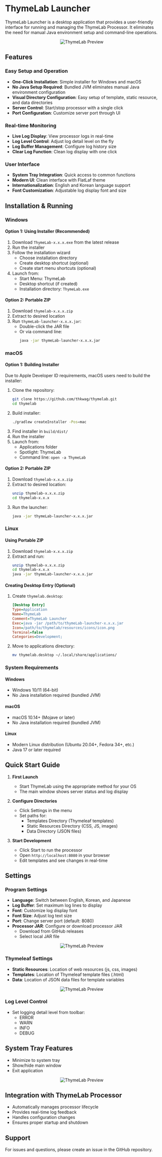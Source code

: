 # ThymeLab Launcher

ThymeLab Launcher is a desktop application that provides a user-friendly interface for running and managing the ThymeLab Processor. It eliminates the need for manual Java environment setup and command-line operations.

<p align="center">
   <img src="docs/images/thymelab-launcher.png" alt="ThymeLab Preview">
</p>

## Features

### Easy Setup and Operation
- **One-Click Installation**: Simple installer for Windows and macOS
- **No Java Setup Required**: Bundled JVM eliminates manual Java environment configuration
- **Visual Directory Configuration**: Easy setup of template, static resource, and data directories
- **Server Control**: Start/stop processor with a single click
- **Port Configuration**: Customize server port through UI

### Real-time Monitoring
- **Live Log Display**: View processor logs in real-time
- **Log Level Control**: Adjust log detail level on the fly
- **Log Buffer Management**: Configure log history size
- **Clear Log Function**: Clean log display with one click

### User Interface
- **System Tray Integration**: Quick access to common functions
- **Modern UI**: Clean interface with FlatLaf theme
- **Internationalization**: English and Korean language support
- **Font Customization**: Adjustable log display font and size

## Installation & Running

### Windows

#### Option 1: Using Installer (Recommended)
1. Download `ThymeLab-x.x.x.exe` from the latest release
2. Run the installer
3. Follow the installation wizard
   - Choose installation directory
   - Create desktop shortcut (optional)
   - Create start menu shortcuts (optional)
4. Launch from:
   - Start Menu: ThymeLab
   - Desktop shortcut (if created)
   - Installation directory: `ThymeLab.exe`

#### Option 2: Portable ZIP
1. Download `thymelab-x.x.x.zip`
2. Extract to desired location
3. Run `thymeLab-launcher-x.x.x.jar`:
   - Double-click the JAR file
   - Or via command line:
     ```bash
     java -jar thymeLab-launcher-x.x.x.jar
     ```

### macOS

#### Option 1: Building Installer
Due to Apple Developer ID requirements, macOS users need to build the installer:
1. Clone the repository:
   ```bash
   git clone https://github.com/thkwag/thymelab.git
   cd thymelab
   ```
2. Build installer:
   ```bash
   ./gradlew createInstaller -Pos=mac
   ```
3. Find installer in `build/dist/`
4. Run the installer
5. Launch from:
   - Applications folder
   - Spotlight: ThymeLab
   - Command line: `open -a ThymeLab`

#### Option 2: Portable ZIP
1. Download `thymelab-x.x.x.zip`
2. Extract to desired location:
   ```bash
   unzip thymelab-x.x.x.zip
   cd thymelab-x.x.x
   ```
3. Run the launcher:
   ```bash
   java -jar thymeLab-launcher-x.x.x.jar
   ```

### Linux

#### Using Portable ZIP
1. Download `thymelab-x.x.x.zip`
2. Extract and run:
   ```bash
   unzip thymelab-x.x.x.zip
   cd thymelab-x.x.x
   java -jar thymeLab-launcher-x.x.x.jar
   ```

#### Creating Desktop Entry (Optional)
1. Create `thymelab.desktop`:
   ```ini
   [Desktop Entry]
   Type=Application
   Name=ThymeLab
   Comment=ThymeLab Launcher
   Exec=java -jar /path/to/thymeLab-launcher-x.x.x.jar
   Icon=/path/to/thymelab/resources/icons/icon.png
   Terminal=false
   Categories=Development;
   ```
2. Move to applications directory:
   ```bash
   mv thymelab.desktop ~/.local/share/applications/
   ```

### System Requirements

#### Windows
- Windows 10/11 (64-bit)
- No Java installation required (bundled JVM)

#### macOS
- macOS 10.14+ (Mojave or later)
- No Java installation required (bundled JVM)

#### Linux
- Modern Linux distribution (Ubuntu 20.04+, Fedora 34+, etc.)
- Java 17 or later required

## Quick Start Guide

1. **First Launch**
   - Start ThymeLab using the appropriate method for your OS
   - The main window shows server status and log display

2. **Configure Directories**
   - Click Settings in the menu
   - Set paths for:
     - Templates Directory (Thymeleaf templates)
     - Static Resources Directory (CSS, JS, images)
     - Data Directory (JSON files)

3. **Start Development**
   - Click Start to run the processor
   - Open `http://localhost:8080` in your browser
   - Edit templates and see changes in real-time

## Settings

### Program Settings
- **Language**: Switch between English, Korean, and Japanese
- **Log Buffer**: Set maximum log lines to display
- **Font**: Customize log display font
- **Font Size**: Adjust log text size
- **Port**: Change server port (default: 8080)
- **Processor JAR**: Configure or download processor JAR
  - Download from GitHub releases
  - Select local JAR file
<p align="center">
   <img src="docs/images/thymelab-settings-dialog.png" alt="ThymeLab Preview">
</p>

### Thymeleaf Settings
- **Static Resources**: Location of web resources (js, css, images)
- **Templates**: Location of Thymeleaf template files (.html)
- **Data**: Location of JSON data files for template variables
<p align="center">
   <img src="docs/images/thymelab-thymeleaf-settings-dialog.png" alt="ThymeLab Preview">
</p>

### Log Level Control
- Set logging detail level from toolbar:
  - ERROR
  - WARN
  - INFO
  - DEBUG

## System Tray Features
- Minimize to system tray
- Show/hide main window
- Exit application
<p align="center">
   <img src="docs/images/thymelab-tray.png" alt="ThymeLab Preview">
</p>

## Integration with ThymeLab Processor
- Automatically manages processor lifecycle
- Provides real-time log feedback
- Handles configuration changes
- Ensures proper startup and shutdown

## Support
For issues and questions, please create an issue in the GitHub repository. 